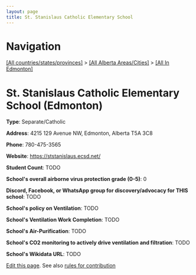 ```yaml
---
layout: page
title: St. Stanislaus Catholic Elementary School
---
```

# Navigation

[[All countries/states/provinces]](../../..) > [[All Alberta Areas/Cities]](../..) > [[All In Edmonton]](..)

# St. Stanislaus Catholic Elementary School (Edmonton)

**Type**: Separate/Catholic

**Address**: 4215 129 Avenue NW, Edmonton, Alberta T5A 3C8

**Phone**: 780-475-3565

**Website**: <https://ststanislaus.ecsd.net/>

**Student Count**: TODO

**School's overall airborne virus protection grade (0-5)**: 0

**Discord, Facebook, or WhatsApp group for discovery/advocacy for THIS school**: TODO

**School's policy on Ventilation**: TODO

**School's Ventilation Work Completion**: TODO

**School's Air-Purification**: TODO

**School's CO2 monitoring to actively drive ventilation and filtration**: TODO

**School's Wikidata URL**: TODO


[Edit this page](https://github.com/ventilate-schools/AB/edit/main/./Edmonton/St._Stanislaus_Catholic_Elementary_School.md). See also [rules for contribution](../../../contribution-rules/)